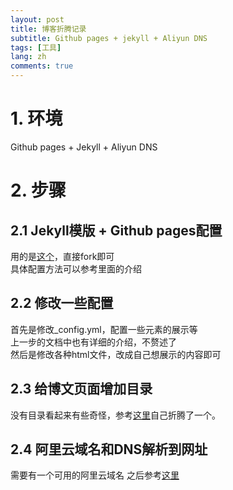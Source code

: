 ```yaml
---
layout: post
title: 博客折腾记录
subtitle: Github pages + jekyll + Aliyun DNS
tags: [工具]
lang: zh
comments: true
---
```


# 1. 环境
Github pages + Jekyll + Aliyun DNS

# 2. 步骤

## 2.1 Jekyll模版 + Github pages配置
用的是[这个](https://github.com/daattali/beautiful-jekyll)，直接fork即可  
具体配置方法可以参考里面的介绍  

## 2.2 修改一些配置
首先是修改_config.yml，配置一些元素的展示等  
上一步的文档中也有详细的介绍，不赘述了  
然后是修改各种html文件，改成自己想展示的内容即可  

## 2.3 给博文页面增加目录
没有目录看起来有些奇怪，参考[这里](https://plutotree.me/jekyll/2019/01/30/jekyll-toc-solution.html)自己折腾了一个。

## 2.4 阿里云域名和DNS解析到网址
需要有一个可用的阿里云域名
之后参考[这里](https://blog.csdn.net/qq_29232943/article/details/52786603)

